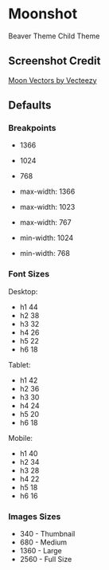 # Moonshot
Beaver Theme Child Theme

## Screenshot Credit
<a href="https://www.vecteezy.com/free-vector/moon">Moon Vectors by Vecteezy</a>

## Defaults
### Breakpoints
- 1366
- 1024
- 768

- max-width: 1366
- max-width: 1023
- max-width: 767

- min-width: 1024
- min-width: 768

### Font Sizes
Desktop:
- h1 44
- h2 38
- h3 32
- h4 26
- h5 22
- h6 18

Tablet:
- h1 42
- h2 36
- h3 30
- h4 24
- h5 20
- h6 18

Mobile:
- h1 40
- h2 34
- h3 28
- h4 22
- h5 18
- h6 16

### Images Sizes
- 340 - Thumbnail
- 680 - Medium
- 1360 - Large
- 2560 - Full Size

